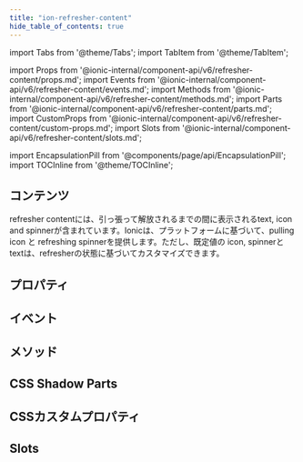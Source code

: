 ```yaml
---
title: "ion-refresher-content"
hide_table_of_contents: true
---
```

import Tabs from '@theme/Tabs';
import TabItem from '@theme/TabItem';

import Props from '@ionic-internal/component-api/v6/refresher-content/props.md';
import Events from '@ionic-internal/component-api/v6/refresher-content/events.md';
import Methods from '@ionic-internal/component-api/v6/refresher-content/methods.md';
import Parts from '@ionic-internal/component-api/v6/refresher-content/parts.md';
import CustomProps from '@ionic-internal/component-api/v6/refresher-content/custom-props.md';
import Slots from '@ionic-internal/component-api/v6/refresher-content/slots.md';



import EncapsulationPill from '@components/page/api/EncapsulationPill';
import TOCInline from '@theme/TOCInline';



<h2 className="table-of-contents__title">コンテンツ</h2>

<TOCInline
  toc={toc}
  maxHeadingLevel={2}
/>



refresher contentには、引っ張って解放されるまでの間に表示されるtext, icon and spinnerが含まれています。Ionicは、プラットフォームに基づいて、pulling icon と refreshing spinnerを提供します。ただし、既定値の icon, spinnerとtextは、refresherの状態に基づいてカスタマイズできます。





## プロパティ
<Props />

## イベント
<Events />

## メソッド
<Methods />

## CSS Shadow Parts
<Parts />

## CSSカスタムプロパティ
<CustomProps />

## Slots
<Slots />